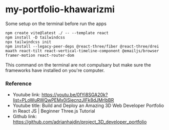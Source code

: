 # my-portfolio-khawarizmi

Some setup on the terminal before run the apps
```angular2html
npm create vite@latest ./ -- --template react
npm install -D tailwindcss
npx tailwindcss init
npm install --legacy-peer-deps @react-three/fiber @react-three/drei maath react-tilt react-vertical-timeline-component @emailjs/browser framer-motion react-router-dom
```
This command on the terminal are not compulsary
but make sure  the frameworks have installed on you're computer.

### Reference
- Youtube link: https://youtu.be/0fYi8SGA20k?list=PLoWuRWQwPEMx0iSiecnzJIFk8dJMrlbBR
- Youtube title: Build and Deploy an Amazing 3D Web Developer Portfolio in React JS | Beginner Three.js Tutorial
- Github link: https://github.com/adrianhajdin/project_3D_developer_portfolio